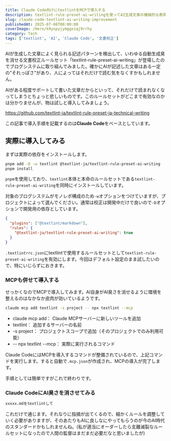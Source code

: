 ```yaml
---
title: Claude Code向けにtextlintをMCPで導入する
description: textlint-rule-preset-ai-writingを使ってAI生成文章の機械的な表現を検出・改善し、より自然で読みやすいブログ記事を作成する方法をClaude Codeベースで解説します。
slug: claude-code-textlint-ai-writing-improvement
publishedAt: 2025-07-08T00:00:00
coverImage: /Hero/k9yxpyjymggxiqj9rrhy
category: Tech
tags: ['textlint', 'AI', 'Claude Code', '文書校正']
---
```


AIが生成した文章によく見られる記述パターンを検出して、いわゆる自動生成臭を消せる文書校正ルールセット「textlint-rule-preset-ai-writing」が登場したのでブログシステムに取り組んでみました。確かにAIが記述した文章はある一定の"それっぽさ"があり、人によってはそれだけで読む気をなくすかもしれません。

AIがある程度サポートして書いた文章だからといって、それだけで読まれなくなってしまうとちょっと悲しいものです。このルールセットがどこまで有効なのかは分かりませんが、物は試しと導入してみましょう。

https://github.com/textlint-ja/textlint-rule-preset-ja-technical-writing

この記事で導入手順を記載するのは**Claude Code**をベースとしています。

## 実際に導入してみる

まずは実際の依存をインストールします。

```bash
pnpm add -D -w textlint @textlint-ja/textlint-rule-preset-ai-writing
pnpm install
```

`pnpm`を使用しており、`textlint`本体と本命のルールセットである`textlint-rule-preset-ai-writing`を同時にインストールしています。

対象のブログシステムがモノレポ構成のため`-w`オプションをつけていますが、プロジェクトによって選んでください。通常は校正は開発中だけで良いので`-D`オプションで開発用の依存としています。

```json:.textlintrrc.json
{
  "plugins": ["@textlint/markdown"],
  "rules": {
    "@textlint-ja/textlint-rule-preset-ai-writing": true
  }
}
```

`.textlintrrc.json`にtextlintで使用するルールセットとして`textlint-rule-preset-ai-writing`を有効にします。今回はデフォルト設定のまま試したいので、特にいじらずにおきます。

### MCPも併せて導入する

せっかくなのでMCPで導入してみます。AI自身がAI臭さを消せるように環境を整えるのはなかなか皮肉が効いているようです。

```bash
claude mcp add textlint -s project -- npx textlint --mcp
```

- claude mcp add： Claude MCPサーバーに新しいツールを追加
- textlint： 追加するサーバーの名前
- -s project： プロジェクトスコープで追加（そのプロジェクトでのみ利用可能）
- -- npx textlint --mcp： 実際に実行されるコマンド

Claude CodeにはMCPを導入するコマンドが整備されているので、上記コマンドを実行します。すると自動で`.mcp.json`が作成され、MCPの導入が完了します。

手順としては簡単ですがこれで終わりです。

### Claude CodeにAI臭さを消させてみる

```bash
xxxxx.mdをtextlintして
```

これだけで通じます。それなりに指摘が出てくるので、細かくルールを調整していく必要がありますが、そのあたりもAIに良しなにやってもらうのが今のAI時代のスタンダードかもしれませんね。(私が適当にオーダーしたら支離滅裂なルールセットになったので人間の監督はまだまだ必要だなと思いましたが)
